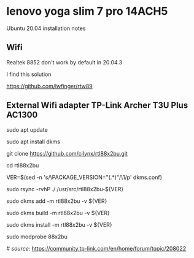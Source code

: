 # lenovo yoga slim 7 pro 14ACH5
Ubuntu 20.04 installation notes

## Wifi 

Realtek 8852 don't work by default in 20.04.3

I find this solution

https://github.com/lwfinger/rtw89





## External Wifi adapter TP-Link Archer T3U Plus AC1300

sudo apt update

sudo apt install dkms

git clone https://github.com/cilynx/rtl88x2bu.git

cd rtl88x2bu

VER=$(sed -n 's/\PACKAGE_VERSION="\(.*\)"/\1/p' dkms.conf)

sudo rsync -rvhP ./ /usr/src/rtl88x2bu-${VER}

sudo dkms add -m rtl88x2bu -v ${VER}

sudo dkms build -m rtl88x2bu -v ${VER}

sudo dkms install -m rtl88x2bu -v ${VER}

sudo modprobe 88x2bu



\# _source:_ https://community.tp-link.com/en/home/forum/topic/208022


